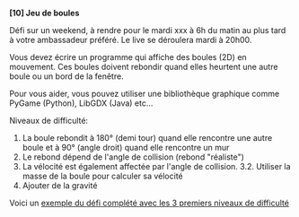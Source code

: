 **[10] Jeu de boules**

Défi sur un weekend, à rendre pour le mardi xxx à 6h du matin au plus tard à votre ambassadeur préféré. Le live se déroulera mardi à 20h00.

Vous devez écrire un programme qui affiche des boules (2D) en mouvement. Ces boules doivent rebondir quand elles heurtent une autre boule ou un bord de la fenêtre.

Pour vous aider, vous pouvez utiliser une bibliothèque graphique comme PyGame (Python), LibGDX (Java) etc...

Niveaux de difficulté:
1. La boule rebondit à 180° (demi tour) quand elle rencontre une autre boule et à 90° (angle droit) quand elle rencontre un mur
2. Le rebond dépend de l'angle de collision (rebond "réaliste")
3. La vélocité est également affectée par l'angle de collision.
3.2. Utiliser la masse de la boule pour calculer sa vélocité
4. Ajouter de la gravité

Voici un [exemple du défi complété avec les 3 premiers niveaux de difficulté](https://youtu.be/FwcpZyXxYyo)
